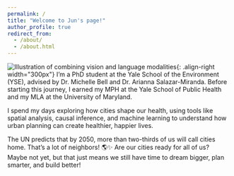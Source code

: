 ```yaml
---
permalink: /
title: "Welcome to Jun's page!"
author_profile: true
redirect_from: 
  - /about/
  - /about.html
---
```


![Illustration of combining vision and language modalities](/images/0-front66.png){: .align-right width="300px"}
I’m a PhD student at the Yale School of the Environment (YSE), advised by Dr. Michelle Bell and Dr. Arianna Salazar-Miranda. Before starting this journey, I earned my MPH at the Yale School of Public Health and my MLA at the University of Maryland.

I spend my days exploring how cities shape our health, using tools like spatial analysis, causal inference, and machine learning to understand how urban planning can create healthier, happier lives.

The UN predicts that by 2050, more than two-thirds of us will call cities home. That’s a lot of neighbors! 🌎✨ Are our cities ready for all of us? Maybe not yet, but that just means we still have time to dream bigger, plan smarter, and build better!
